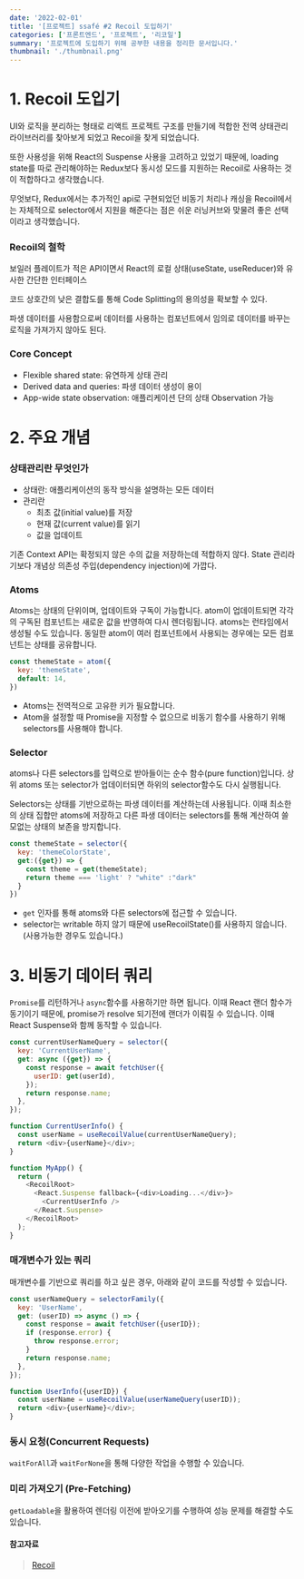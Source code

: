 ```yaml
---
date: '2022-02-01'
title: '[프로젝트] ssafé #2 Recoil 도입하기' 
categories: ['프론트엔드', '프로젝트', '리코일']
summary: '프로젝트에 도입하기 위해 공부한 내용을 정리한 문서입니다.'
thumbnail: './thumbnail.png'
---
```



# 1. Recoil 도입기

UI와 로직을 분리하는 형태로 리액트 프로젝트 구조를 만들기에 적합한 전역 상태관리 라이브러리를 찾아보게 되었고 Recoil을 찾게 되었습니다. 

또한 사용성을 위해 React의 Suspense 사용을 고려하고 있었기 때문에, loading state를 따로 관리해야하는 Redux보다 동시성 모드를 지원하는 Recoil로 사용하는 것이 적합하다고 생각했습니다. 


무엇보다, Redux에서는 추가적인 api로 구현되었던 비동기 처리나 캐싱을 Recoil에서는 자체적으로 selector에서 지원을 해준다는 점은 쉬운 러닝커브와 맞물려 좋은 선택이라고 생각했습니다.

### Recoil의 철학
보일러 플레이트가 적은 API이면서 React의 로컬 상태(useState, useReducer)와 유사한 간단한 인터페이스

코드 상호간의 낮은 결합도를 통해 Code Splitting의 용의성을 확보할 수 있다.

파생 데이터를 사용함으로써 데이터를 사용하는 컴포넌트에서 임의로 데이터를 바꾸는 로직을 가져가지 않아도 된다.

### Core Concept
- Flexible shared state: 유연하게 상태 관리
- Derived data and queries: 파생 데이터 생성이 용이
- App-wide state observation: 애플리케이션 단의 상태 Observation 가능

# 2. 주요 개념

### 상태관리란 무엇인가
- 상태란: 애플리케이션의 동작 방식을 설명하는 모든 데이터
- 관리란
  - 최초 값(initial value)를 저장
  - 현재 값(current value)를 읽기
  - 값을 업데이트

기존 Context API는 확정되지 않은 수의 값을 저장하는데 적합하지 않다. State 관리라기보다 개념상 의존성 주입(dependency injection)에 가깝다.

### Atoms

Atoms는 상태의 단위이며, 업데이트와 구독이 가능합니다. atom이 업데이트되면 각각의 구독된 컴포넌트는 새로운 값을 반영하여 다시 렌더링됩니다. atoms는 런타임에서 생성될 수도 있습니다. 동일한 atom이 여러 컴포넌트에서 사용되는 경우에는 모든 컴포넌트는 상태를 공유합니다.

```javascript
const themeState = atom({
  key: 'themeState',
  default: 14,
})
```
- Atoms는 전역적으로 고유한 키가 필요합니다.
- Atom을 설정할 때 Promise을 지정할 수 없으므로 비동기 함수를 사용하기 위해 selectors를 사용해야 합니다.


### Selector
atoms나 다른 selectors를 입력으로 받아들이는 순수 함수(pure function)입니다. 상위 atoms 또는 selector가 업데이터되면 하위의 selector함수도 다시 실행됩니다.

Selectors는 상태를 기반으로하는 파생 데이터를 계산하는데 사용됩니다. 이때 최소한의 상태 집합만 atoms에 저장하고 다른 파생 데이터는 selectors를 통해 계산하여 쓸모없는 상태의 보존을 방지합니다.

```javascript
const themeState = selector({
  key: 'themeColorState',
  get:({get}) => {
    const theme = get(themeState);
    return theme === 'light' ? "white" :"dark"
  }
})
```

- `get` 인자를 통해 atoms와 다른 selectors에 접근할 수 있습니다. 
- selector는 writable 하지 않기 때문에 useRecoilState()를 사용하지 않습니다.(사용가능한 경우도 있습니다.)



# 3. 비동기 데이터 쿼리

`Promise`를 리턴하거나 `async`함수를 사용하기만 하면 됩니다. 이때 React 랜더 함수가 동기이기 때문에, promise가 resolve 되기전에 랜더가 이뤄질 수 있습니다. 이때 React Suspense와 함께 동작할 수 있습니다.


```javascript
const currentUserNameQuery = selector({
  key: 'CurrentUserName',
  get: async ({get}) => {
    const response = await fetchUser({
      userID: get(userId),
    });
    return response.name;
  },
});

function CurrentUserInfo() {
  const userName = useRecoilValue(currentUserNameQuery);
  return <div>{userName}</div>;
}

function MyApp() {
  return (
    <RecoilRoot>
      <React.Suspense fallback={<div>Loading...</div>}>
        <CurrentUserInfo />
      </React.Suspense>
    </RecoilRoot>
  );
}
```


### 매개변수가 있는 쿼리
매개변수를 기반으로 쿼리를 하고 싶은 경우, 아래와 같이 코드를 작성할 수 있습니다.

```javascript
const userNameQuery = selectorFamily({
  key: 'UserName',
  get: (userID) => async () => {
    const response = await fetchUser({userID});
    if (response.error) {
      throw response.error;
    }
    return response.name;
  },
});

function UserInfo({userID}) {
  const userName = useRecoilValue(userNameQuery(userID));
  return <div>{userName}</div>;
}
```

### 동시 요청(Concurrent Requests)
`waitForAll`과 `waitForNone`을 통해 다양한 작업을 수행할 수 있습니다.

### 미리 가져오기 (Pre-Fetching)
`getLoadable`을 활용하여 렌더링 이전에 받아오기를 수행하여 성능 문제를 해결할 수도 있습니다.


#### 참고자료
> [Recoil](https://recoiljs.org/ko/docs/introduction/motivation)
